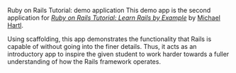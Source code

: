 Ruby on Rails Tutorial: demo application
This demo app is the second application for
[*Ruby on Rails Tutorial: Learn Rails by Example*](http://railstutorial.org/)
by [Michael Hartl](http://michaelhartl.com/).

Using scaffolding, this app demonstrates the functionality that Rails is capable of without going into the finer details. Thus, it acts as an introductory app to inspire the given student to work harder towards a fuller understanding of how the Rails framework operates.

